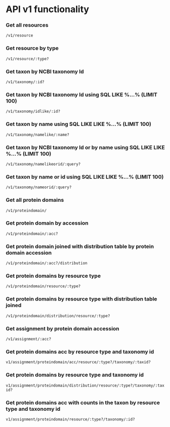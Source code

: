 # API v1 functionality
### Get all resources
<code>/v1/resource</code>
### Get resource by type
<code>/v1/resource/:type?</code>
### Get taxon by NCBI taxonomy Id
<code>/v1/taxonomy/:id?</code>
### Get taxon by NCBI taxonomy Id using SQL LIKE %...% (LIMIT 100)
<code>/v1/taxonomy/idlike/:id?</code>
### Get taxon by name using SQL LIKE LIKE %...% (LIMIT 100)
<code>/v1/taxonomy/namelike/:name?</code>
### Get taxon by NCBI taxonomy Id or by name using SQL LIKE LIKE %...% (LIMIT 100)
<code>/v1/taxonomy/namelikeorid/:query?</code>
### Get taxon by name or id using SQL LIKE LIKE %...% (LIMIT 100)
<code>/v1/taxonomy/nameorid/:query?</code>
### Get all protein domains
<code>/v1/proteindomain/</code>
### Get protein domain by accession
<code>/v1/proteindomain/:acc?</code>
### Get protein domain joined with distribution table by protein domain accession
<code>/v1/proteindomain/:acc?/distribution</code>
### Get protein domains by resource type
<code>/v1/proteindomain/resource/:type?</code>
### Get protein domains by resource type with distribution table joined
<code>/v1/proteindomain/distribution/resource/:type?</code>
### Get assignment by protein domain accession
<code>/v1/assignment/:acc?</code>
### Get protein domains acc by resource type and taxonomy id
<code>v1/assignment/proteindomain/acc/resource/:type?/taxonomy/:taxid?</code>
### Get protein domains by resource type and taxonomy id
<code>v1/assignment/proteindomain/distribution/resource/:type?/taxonomy/:taxid?</code>
### Get protein domains acc with counts in the taxon by resource type and taxonomy id
<code>v1/assignment/proteindomain/resource/:type?/taxonomy/:id?</code>

